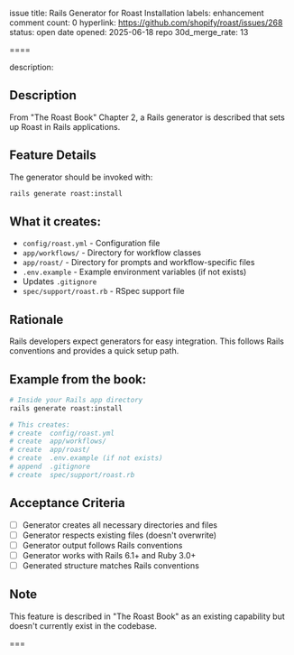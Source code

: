 issue title: Rails Generator for Roast Installation
labels: enhancement
comment count: 0
hyperlink: https://github.com/shopify/roast/issues/268
status: open
date opened: 2025-06-18
repo 30d_merge_rate: 13

====

description:
## Description
From "The Roast Book" Chapter 2, a Rails generator is described that sets up Roast in Rails applications.

## Feature Details
The generator should be invoked with:
```bash
rails generate roast:install
```

## What it creates:
- `config/roast.yml` - Configuration file
- `app/workflows/` - Directory for workflow classes  
- `app/roast/` - Directory for prompts and workflow-specific files
- `.env.example` - Example environment variables (if not exists)
- Updates `.gitignore` 
- `spec/support/roast.rb` - RSpec support file

## Rationale
Rails developers expect generators for easy integration. This follows Rails conventions and provides a quick setup path.

## Example from the book:
```bash
# Inside your Rails app directory
rails generate roast:install

# This creates:
# create  config/roast.yml
# create  app/workflows/
# create  app/roast/
# create  .env.example (if not exists)
# append  .gitignore
# create  spec/support/roast.rb
```

## Acceptance Criteria
- [ ] Generator creates all necessary directories and files
- [ ] Generator respects existing files (doesn't overwrite)
- [ ] Generator output follows Rails conventions
- [ ] Generator works with Rails 6.1+ and Ruby 3.0+
- [ ] Generated structure matches Rails conventions

## Note
This feature is described in "The Roast Book" as an existing capability but doesn't currently exist in the codebase.

===
